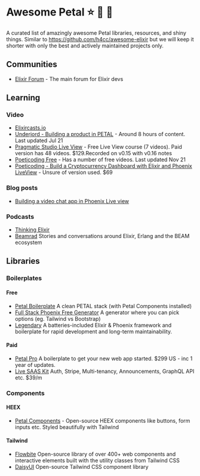 # Awesome Petal ⭐ 🌸 🚀

A curated list of amazingly awesome Petal libraries, resources, and shiny things. Similar to https://github.com/h4cc/awesome-elixir but we will keep it shorter with only the best and actively maintained projects only.

## Communities

- [Elixir Forum](https://elixirforum.com) - The main forum for Elixir devs

## Learning
### Video
- [Elixircasts.io](https://elixircasts.io/)
- [Underjord - Building a product in PETAL](https://www.youtube.com/playlist?list=PLk_-dV_ai0LExICJ0tYxB2q6bverPdIrp) - Around 8 hours of content. Last updated Jul 21
- [Pragmatic Studio Live View](https://pragmaticstudio.com/phoenix-liveview) - Free Live View course (7 videos).  Paid version has 48 videos. $129.Recorded on v0.15 with v0.16 notes
- [Poeticoding Free](https://www.poeticoding.com/category/phoenix/) - Has a number of free videos. Last updated Nov 21
- [Poeticoding - Build a Cryptocurrency Dashboard with Elixir and Phoenix LiveView](https://courses.poeticoding.com/p/build-a-cryptocurrency-dashboard-with-elixir-and-phoenix-liveview) - Unsure of version used. $69

### Blog posts
- [Building a video chat app in Phoenix Live view](https://littlelines.com/blog/2020/07/06/building-a-video-chat-app-in-phoenix-liveview)

### Podcasts
- [Thinking Elixir](https://podcast.thinkingelixir.com/)
- [Beamrad](https://www.beamrad.io/) Stories and conversations around Elixir, Erlang and the BEAM ecosystem

## Libraries
### Boilerplates

#### Free
- [Petal Boilerplate](https://github.com/petalframework/petal_boilerplate) A clean PETAL stack (with Petal Components installed)
- [Full Stack Phoenix Free Generator](https://fullstackphoenix.com/boilerplates) A generator where you can pick options (eg. Tailwind vs Bootstrap)
- [Legendary](https://gitlab.com/mythic-insight/legendary) A batteries-included Elixir & Phoenix framework and boilerplate for rapid development and long-term maintainability.

#### Paid
- [Petal Pro](https://petal.build) A boilerplate to get your new web app started. $299 US - inc 1 year of updates.
- [Live SAAS Kit](https://livesaaskit.com/) Auth, Stripe, Multi-tenancy, Announcements, GraphQL API etc. $39/m

### Components

#### HEEX

- [Petal Components](https://petal.build/components) - Open-source HEEX components like buttons, form inputs etc. Styled beautifully with Tailwind

#### Tailwind

- [Flowbite](https://flowbite.com/) Open-source library of over 400+ web components and interactive elements built with the utility classes from Tailwind CSS
- [DaisyUI](https://daisyui.com/) Open-source Tailwind CSS component library



